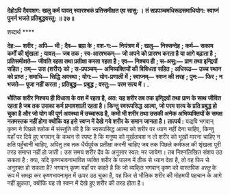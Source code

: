 **देहोऽपि दैववशग: खलु कर्म यावत्** **स्वारश्भकं प्रतिसमीक्षत एव सासु: ।** **तं सप्रपञ्चमधिरूढसमाधियोग:** **स्वाप्नं पुनर्न भजते प्रतिबुद्धवस्तु: ॥ ३७॥** 

शब्दार्थ **** 

**देह:—** **शरीर** **; अपि—** **भी** **; दैव—** **ब्रह्म के** **; वश-ग:—** **नियंत्रण में** **; खलु—** **निस्सन्देह** **; कर्म—** **सकाम कर्मों की शृंखला** **; यावत्—** **जब तक** **; स्व-आरश्भकम्—** **जो अपने को प्रारश्भ करता है या आगे बढ़ाता है** **; प्रतिसमीक्षते—** **जीवति रहता तथा प्रतीक्षा करता** **रहता है** **; एव—** **निश्चय ही** **; स-असु:—** **प्राण तथा इन्द्रियों सहित** **; तम्—** **उस (शरीर) को** **; स-प्रपञ्चम्—** **अभिव्यक्तियों की** **विविधता सहित** **; अधिरूढ—** **उच्च स्थान को प्राप्त** **; समाधि—** **सिद्धि अवस्था** **; योग:—** **योग-प्रणाली में** **; स्वाप्नम्—** **स्वप्न की** **तरह** **; पुन:—** **फिर** **; न भजते—** **पूजा नहीं करता** **; प्रतिबुद्ध—** **प्रबुद्ध** **; वस्तु:—** **परम सत्य में।** **.** 

**भौतिक शरीर निश्चय ही विधाता के वश में रहता है, अत: यह शरीर तब तक इनि्द्रयों तथा** **प्राण के साथ जीवित रहता है जब तक उसका कर्म प्रभावशाली रहता है। किन्तु स्वरूपसिद्ध** **आत्मा, जो परम सत्य के प्रति प्रबुद्ध हो चुका है और जो योग की पूर्ण अवस्था में उच्चारूढ है,** **कभी भी शरीर तथा उसकी अनेक अभिव्यक्तियों के समक्ष नतमस्तक नहीं होगा क्योंकि वह इसे** **स्वप्न में देखे गये शरीर के समान जानता है।** **तात्पर्य :** यद्यपि भगवान् कृष्ण ने पिछले श्लोक में संस्तुति की है कि स्वरूपसिद्ध आत्मा को शरीर पर ध्यान नहीं देना चाहिए, किन्तु यहाँ पर दिये हुए भगवान् के कथन से स्पष्ट है कि मनुष्य को मूर्खतावश न तो शरीर को भूखों मारना चाहिए न क्षति पहुँचानी चाहिए, अपितु तब तक धैर्यपूर्वक प्रतीक्षा करनी चाहिए जब तक पिछले कर्मफल की शृंखला पूरी तरह समाप्त नहीं हो जाती। उस समय शरीर दैव के अनुसार स्वत: मर जायेगा। तब निश्नलिखित संशय उठ सकता है : क्या, यदि कृष्णभावनाभावित व्यक्ति शरीर के पालन में ठीक से ध्यान देता है, तो वह फिर से अनुरक्त हो सकता है? भगवान् कृष्ण यहाँ पर कहते है कि जो व्यकि्त भगवान् कृष्ण को वास्तविक *वस्तु* के रूप में समझ कर कृष्णभावनामृत में ऊपर उठ चुका है, वह फिर से भौतिक शरीर की मोहमयी पहचान के आगे नहीं झुकता, क्योंकि यह तो स्वप्न में देखे हुए शरीर की तरह होता है।  